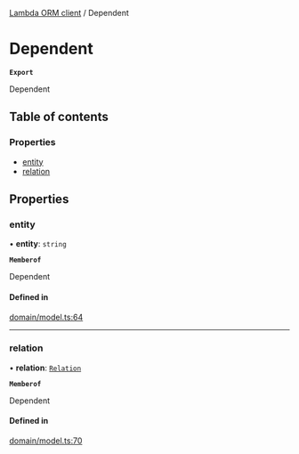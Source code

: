 [Lambda ORM client](../README.md) / Dependent

# Dependent

**`Export`**

Dependent

## Table of contents

### Properties

- [entity](Dependent.md#entity)
- [relation](Dependent.md#relation)

## Properties

### entity

• **entity**: `string`

**`Memberof`**

Dependent

#### Defined in

[domain/model.ts:64](https://github.com/FlavioLionelRita/lambdaorm-client-node/blob/b13c123/src/lib/domain/model.ts#L64)

___

### relation

• **relation**: [`Relation`](Relation.md)

**`Memberof`**

Dependent

#### Defined in

[domain/model.ts:70](https://github.com/FlavioLionelRita/lambdaorm-client-node/blob/b13c123/src/lib/domain/model.ts#L70)
